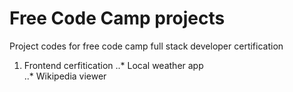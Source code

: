 # Free Code Camp projects
Project codes for free code camp full stack developer certification

1. Frontend cerfitication
..* Local weather app  
..* Wikipedia viewer
